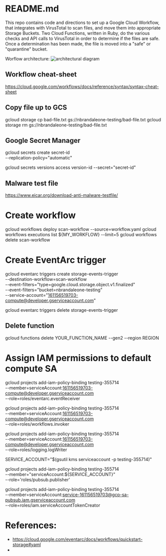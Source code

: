 # README.md

This repo contains code and directions to set up a Google Cloud Workflow,
that integrates with VirusTotal to scan files, and move them into
appropriate Storage Buckets. Two Cloud Functions,
written in Ruby, do the various checks and API calls to VirusTotal in order
to determine if the files are safe. Once a determination has been made,
the file is moved into a "safe" or "quarantine" bucket.

Worflow architecture:
![architectural diagram](https://github.com/nbrandaleone-gcp/virustotal-scan/workflor-diagram.png)

## Workflow cheat-sheet

https://cloud.google.com/workflows/docs/reference/syntax/syntax-cheat-sheet

## Copy file up to GCS

gcloud storage cp bad-file.txt gs://nbrandaleone-testing/bad-file.txt
gcloud storage rm gs://nbrandaleone-testing/bad-file.txt

## Google Secret Manager

gcloud secrets create secret-id \
 --replication-policy="automatic"

gcloud secrets versions access version-id --secret="secret-id"

## Malware test file

https://www.eicar.org/download-anti-malware-testfile/

# Create workflow

gcloud workflows deploy scan-workflow --source=workflow.yaml
gcloud workflows executions list ${MY_WORKFLOW} --limit=5
gcloud workflows delete scan-workflow

# Create EventArc trigger

gcloud eventarc triggers create storage-events-trigger \
 --destination-workflow=scan-workflow \
 --event-filters="type=google.cloud.storage.object.v1.finalized" \
 --event-filters="bucket=nbrandaleone-testing" \
 --service-account="161156519703-compute@developer.gserviceaccount.com"

gcloud eventarc triggers delete storage-events-trigger

## Delete function

gcloud functions delete YOUR_FUNCTION_NAME --gen2 --region REGION

# Assign IAM permissions to default compute SA

gcloud projects add-iam-policy-binding testing-355714 \
 --member=serviceAccount:161156519703-compute@developer.gserviceaccount.com \
 --role=roles/eventarc.eventReceiver

gcloud projects add-iam-policy-binding testing-355714 \
 --member=serviceAccount:161156519703-compute@developer.gserviceaccount.com \
 --role=roles/workflows.invoker

gcloud projects add-iam-policy-binding testing-355714 \
 --member=serviceAccount:161156519703-compute@developer.gserviceaccount.com \
 --role=roles/logging.logWriter

SERVICE_ACCOUNT="$(gsutil kms serviceaccount -p testing-355714)"

gcloud projects add-iam-policy-binding testing-355714 \
 --member="serviceAccount:${SERVICE_ACCOUNT}" \
 --role='roles/pubsub.publisher'

gcloud projects add-iam-policy-binding testing-355714 \
 --member=serviceAccount:service-161156519703@gcp-sa-pubsub.iam.gserviceaccount.com \
 --role=roles/iam.serviceAccountTokenCreator

# References:

- https://cloud.google.com/eventarc/docs/workflows/quickstart-storage#yaml
-

